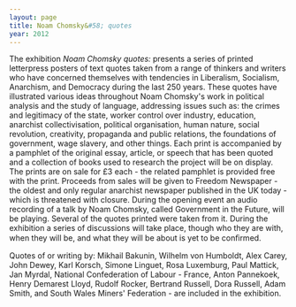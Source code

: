 ```yaml
---
layout: page
title: Noam Chomsky&#58; quotes
year: 2012
---
```


The exhibition _Noam Chomsky quotes:_ presents a series of printed letterpress posters of text quotes taken from a range of thinkers and writers who have concerned themselves with tendencies in Liberalism, Socialism, Anarchism, and Democracy during the last 250 years. These quotes have illustrated various ideas throughout Noam Chomsky's work in political analysis and the study of language, addressing issues such as: the crimes and legitimacy of the state, worker control over industry, education, anarchist collectivisation, political organisation, human nature, social revolution, creativity, propaganda and public relations, the foundations of government, wage slavery, and other things.
Each print is accompanied by a pamphlet of the original essay, article, or speech that has been quoted and a collection of books used to research the project will be on display. The prints are on sale for £3 each - the related pamphlet is provided free with the print. Proceeds from sales will be given to Freedom Newspaper - the oldest and only regular anarchist newspaper published in the UK today - which is threatened with closure.
During the opening event an audio recording of a talk by Noam Chomsky, called Government in the Future, will be playing. Several of the quotes printed were taken from it. During the exhibition a series of discussions will take place, though who they are with, when they will be, and what they will be about is yet to be conﬁrmed.

Quotes of or writing by:
Mikhail Bakunin, Wilhelm von Humboldt, Alex Carey, John Dewey, Karl Korsch, Simone Linguet, Rosa Luxemburg, Paul Mattick, Jan Myrdal, National Confederation of Labour - France, Anton Pannekoek, Henry Demarest Lloyd, Rudolf Rocker, Bertrand Russell, Dora Russell, Adam Smith, and South Wales Miners' Federation - are included in the exhibition.